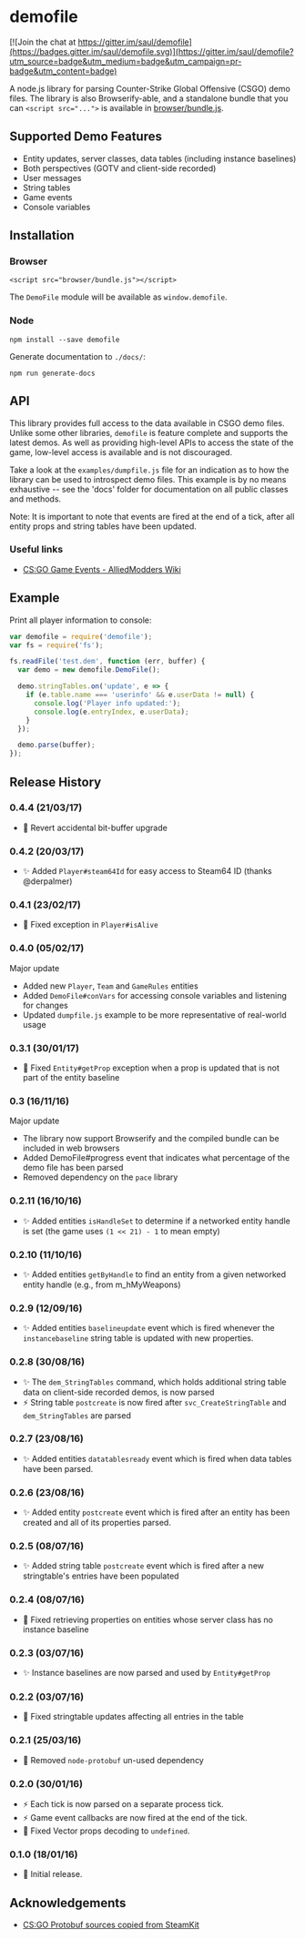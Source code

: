 # demofile

[![Join the chat at https://gitter.im/saul/demofile](https://badges.gitter.im/saul/demofile.svg)](https://gitter.im/saul/demofile?utm_source=badge&utm_medium=badge&utm_campaign=pr-badge&utm_content=badge)

A node.js library for parsing Counter-Strike Global Offensive (CSGO) demo files.
The library is also Browserify-able, and a standalone bundle that you can `<script src="...">` is available in [browser/bundle.js](browser/bundle.js).

## Supported Demo Features

- Entity updates, server classes, data tables (including instance baselines)
- Both perspectives (GOTV and client-side recorded)
- User messages
- String tables
- Game events
- Console variables

## Installation

### Browser

    <script src="browser/bundle.js"></script>

The `DemoFile` module will be available as `window.demofile`. 

### Node

    npm install --save demofile

Generate documentation to `./docs/`:

    npm run generate-docs

## API

This library provides full access to the data available in CSGO demo files. Unlike some other libraries, `demofile` is feature complete and supports the latest demos. As well as providing high-level APIs to access the state of the game, low-level access is available and is not discouraged.

Take a look at the `examples/dumpfile.js` file for an indication as to how the library can be used to introspect demo files. This example is by no means exhaustive -- see the 'docs' folder for documentation on all public classes and methods.

Note: It is important to note that events are fired at the end of a tick, after all entity props and string tables have been updated.

### Useful links

- [CS:GO Game Events - AlliedModders Wiki](https://wiki.alliedmods.net/Counter-Strike:_Global_Offensive_Events)

## Example

Print all player information to console:

```js
var demofile = require('demofile');
var fs = require('fs');

fs.readFile('test.dem', function (err, buffer) {
  var demo = new demofile.DemoFile();

  demo.stringTables.on('update', e => {
    if (e.table.name === 'userinfo' && e.userData != null) {
      console.log('Player info updated:');
      console.log(e.entryIndex, e.userData);
    }
  });

  demo.parse(buffer);
});
```

## Release History

### 0.4.4 (21/03/17)

- :bug: Revert accidental bit-buffer upgrade

### 0.4.2 (20/03/17)

- :sparkles: Added `Player#steam64Id` for easy access to Steam64 ID (thanks @derpalmer)

### 0.4.1 (23/02/17)

- :bug: Fixed exception in `Player#isAlive`

### 0.4.0 (05/02/17)

Major update

- Added new `Player`, `Team` and `GameRules` entities
- Added `DemoFile#conVars` for accessing console variables and listening for changes
- Updated `dumpfile.js` example to be more representative of real-world usage

### 0.3.1 (30/01/17)

- :bug: Fixed `Entity#getProp` exception when a prop is updated that is not part of the entity baseline

### 0.3 (16/11/16)

Major update

- The library now support Browserify and the compiled bundle can be included in web browsers
- Added DemoFile#progress event that indicates what percentage of the demo file has been parsed
- Removed dependency on the `pace` library

### 0.2.11 (16/10/16)

- :sparkles: Added entities `isHandleSet` to determine if a networked entity handle is set (the game uses `(1 << 21) - 1` to mean empty)

### 0.2.10 (11/10/16)

- :sparkles: Added entities `getByHandle` to find an entity from a given networked entity handle (e.g., from m_hMyWeapons)

### 0.2.9 (12/09/16)

- :sparkles: Added entities `baselineupdate` event which is fired whenever the `instancebaseline` string table is updated with new properties.

### 0.2.8 (30/08/16)

- :sparkles: The `dem_StringTables` command, which holds additional string table data on client-side recorded demos, is now parsed
- :zap: String table `postcreate` is now fired after `svc_CreateStringTable` and `dem_StringTables` are parsed

### 0.2.7 (23/08/16)

- :sparkles: Added entities `datatablesready` event which is fired when data tables have been parsed.

### 0.2.6 (23/08/16)

- :sparkles: Added entity `postcreate` event which is fired after an entity has been created and all of its properties parsed.

### 0.2.5 (08/07/16)

- :sparkles: Added string table `postcreate` event which is fired after a new stringtable's entries have been populated

### 0.2.4 (08/07/16)

- :bug: Fixed retrieving properties on entities whose server class has no instance baseline

### 0.2.3 (03/07/16)

- :sparkles: Instance baselines are now parsed and used by `Entity#getProp`

### 0.2.2 (03/07/16)

- :bug: Fixed stringtable updates affecting all entries in the table

### 0.2.1 (25/03/16)

- :card_index: Removed `node-protobuf` un-used dependency

### 0.2.0 (30/01/16)

- :zap: Each tick is now parsed on a separate process tick.
- :zap: Game event callbacks are now fired at the end of the tick.
- :bug: Fixed Vector props decoding to `undefined`.

### 0.1.0 (18/01/16)

- :tada: Initial release.

## Acknowledgements

- [CS:GO Protobuf sources copied from SteamKit](https://github.com/SteamRE/SteamKit)
